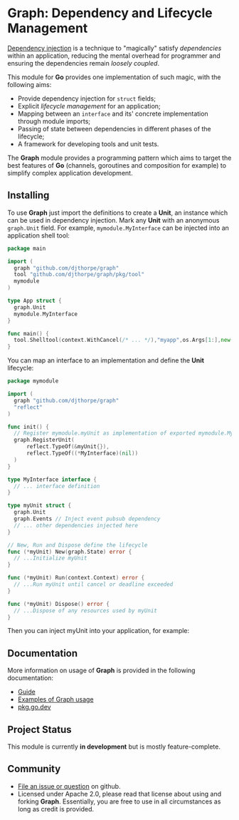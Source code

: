 
# Graph: Dependency and Lifecycle Management

[Dependency injection](https://en.wikipedia.org/wiki/Dependency_injection) is a technique
to "magically" satisfy _dependencies_ within an application, reducing the mental overhead for programmer and ensuring the dependencies remain _loosely coupled_.

This module for __Go__  provides one implementation of such magic, with the following aims:

  * Provide dependency injection for `struct` fields;
  * Explicit _lifecycle management_ for an application;
  * Mapping between an `interface` and its' concrete implementation through
    module imports;
  * Passing of state between dependencies in different phases of the lifecycle;
  * A framework for developing tools and unit tests.

The __Graph__ module provides a programming pattern which aims to target the
best features of __Go__ (channels, goroutines and composition for example)
to simplify complex application development.

## Installing

To use __Graph__ just import the definitions to create a __Unit__, an instance which can
be used in dependency injection. Mark any __Unit__ with an anonymous `graph.Unit` field.
For example, `mymodule.MyInterface` can be injected into an application shell tool:

```go
package main

import (
  graph "github.com/djthorpe/graph"
  tool "github.com/djthorpe/graph/pkg/tool"
  mymodule
)

type App struct {
  graph.Unit
  mymodule.MyInterface
}

func main() {
  tool.Shelltool(context.WithCancel(/* ... */),"myapp",os.Args[1:],new(App))
}
```

You can map an interface to an implementation and define the __Unit__ lifecycle:

```go
package mymodule

import (
  graph "github.com/djthorpe/graph"
  "reflect"
)

func init() {
  // Register mymodule.myUnit as implementation of exported mymodule.MyInterface
  graph.RegisterUnit(
      reflect.TypeOf(&myUnit{}), 
      reflect.TypeOf((*MyInterface)(nil))
  )
}

type MyInterface interface {
  // ... interface definition
}

type myUnit struct {
  graph.Unit
  graph.Events // Inject event pubsub dependency
  // ... other dependencies injected here
}

// New, Run and Dispose define the lifecycle
func (*myUnit) New(graph.State) error {
  // ...Initialize myUnit
}

func (*myUnit) Run(context.Context) error {
  // ...Run myUnit until cancel or deadline exceeded
}

func (*myUnit) Dispose() error {
  // ...Dispose of any resources used by myUnit
}
```

Then you can inject myUnit into your application, for example:

## Documentation

More information on usage of __Graph__ is provided in the following documentation:

  * [Guide](blob/main/doc/README.md)
  * [Examples of Graph usage](blob/main/doc/examples.md)
  * [pkg.go.dev](https://pkg.go.dev/github.com/djthorpe/graph)

## Project Status

This module is currently __in development__ but is mostly feature-complete.

## Community

  * [File an issue or question](http://github.com/djthorpe/graph/issues) on github.
  * Licensed under Apache 2.0, please read that license about using and forking __Graph__.
    Essentially, you are free to use in all circumstances as long as credit is provided.

